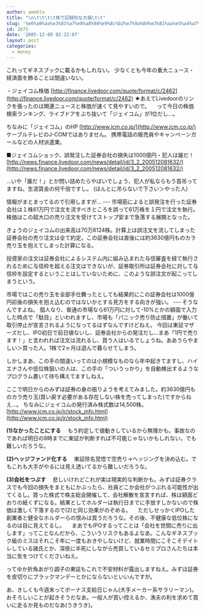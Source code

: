 ```yaml
---
author: ameblo
title: "\n\t\t\t\t株で記録的な大損\t\t"
slug: '%e6%a0%aa%e3%81%a7%e8%a8%98%e9%8c%b2%e7%9a%84%e3%81%aa%e5%a4%a7%e6%90%8d'
id: 2675
date: '2005-12-09 02:32:07'
layout: post
categories:
  - money
---
```


これってギネスブックに載るかもしれない。 少なくとも今年の重大ニュース・経済面を飾ることは間違いない。

・ジェイコム株価 [http://finance.livedoor.com/quote/format/c/2462](http://finance.livedoor.com/quote/format/c/2462) ★あえてLivedoorのリンクを張ったのは関連ニュースと株価が速くて見やすいので。 　って今日の株価検索ランキング、ライブドアをぶち抜いて「ジェイコム」が1位だし…。

ちなみに「ジェイコム」のHP [http://www.jcm.co.jp/](http://www.jcm.co.jp/) ケーブルテレビのJ-COMではありません。 携帯電話の販売員やキャンペーンガールなどの人材派遣業。

■ジェイコムショック、誤発注した証券会社の損失は1000億円・犯人は誰だ！ [http://news.finance.livedoor.com/news/detail/id/3_2_200512081632/](http://news.finance.livedoor.com/news/detail/id/3_2_200512081632/)

…いや「誰だ！」とか問い詰めたらやばいでしょう、犯人が私ならもう首吊ってますね。生涯賃金の何千倍ですし。 (ほんとに吊らないで下さい＞やった人)

情報がまとまってるので引用しますが… --- 市場筋によると誤発注を行った証券会社は１株61万円で注文を流すべきところを誤って61万株を１円で注文を執行。株価はこの超大口の売り注文を受けてストップ安まで急落する展開となった。

きょうのジェイコムの出来高は70万8124株。計算上は誤注文を流してしまった証券会社の売り注文は全て約定。この証券会社は直後には約3630億円ものカラ売り玉を抱えてしまった計算になる。

投資家の注文は証券会社によるシステム内に組み込まれた与信審査を経て執行されるために与信枠を超える注文はできないが、証券取引所は証券会社に対して与信枠を設定するということはしていないために、このような誤注文が起こってしまうという。

市場ではこの売り玉を全部手仕舞ったとしても結果的にこの証券会社は1000億円前後の損失を抱え込むのではないかとする見方をする向きが強い。 --- そうなんですよね。 個人なり、普通の市場なら61万円に対して-10%とかの額面で入力した時点で「駄目」といわれますし、市場も「パニック売り防止措置」が働いて取引停止が宣言されるようになってるはずなんですけどねえ。 今回は東証マザーズだし、IPO初日で前日値ないし、証券会社からの発注だし…まあ「1円で売ります！」と言われれば注文は流れるし、買う人はいるでしょうね。ああうらやましい＞買った人。1株で2ヶ月は遊んで暮らせてしまう。

しかしまあ、この手の間違いってのは小規模なものなら年中起きてますし、ハイエナさんや低位株狙いの人は、この手の「ついうっかり」を自動検出するようなプログラム書いて待ち構えてますしねえ。

ここで明日からのみずほ証券の身の振りようを考えてみました。約3630億円ものカラ売り玉(買い戻す必要がある存在しない株を売ってしまった)ですからねえ…。 ちなみにジェイコムの発行済み株式数は14,500株。 [http://www.jcm.co.jp/ir/stock_info.html](http://www.jcm.co.jp/ir/stock_info.html)

**(1)なかったことにする** 　もう約定して値動きしているから無理かも。事故なのであれば明日の9時までに東証が判断すれば不可能じゃないかもしれない。でも難しいだろうな。

**(2)ヘッジファンド化する** 　東証除名覚悟で空売り→ヘッジングを決め込む。でもこれも大手がやるには見え透いてるから難しいだろうな。

**(3)会社をつぶす** 　悲しいけれどこれが実は現実的な判断かも。みずほ証券クラスでも今回の損失をまともにかぶったら、社員どこか会社がつぶれる可能性が出てくるし。買った株式で株主総会開催して、会社解散を宣言すれば、株は額面どおりの紙くずになる。結果としてホルダーは執行日までに手放すしかないので株価は激しく下落するので(2)と同じ効果がのぞめる。 　ただしせっかくIPOした創業者と健全なホルダーらの恨みは買うだろうな。その後、不健康な低位株になるのは目に見えてるし。 　まあでもIPOするってことは「会社を世間に売りに出します」ってことなんだから、こういうリスクもあるよなあ。こんなギネスブック級のミスはそれこそ年に一度もおきやしないけど、就業時間にこそこそデイトレしている諸氏とか、深夜に半死にしながら売買しているセミプロさんたちは本当に気をつけてくださいねえ。

ってゆか折角あがり調子の東証もこれで不安材料が露出しますねえ。みずほ証券を皮切りにブラックマンデーとかにならないといいんですが。

あ、きしくも今週末ってボーナス支給日じゃん(大手メーカー系サラリーマン)。おそろしいことが起きそうだなあ。一般人が買い控えるか、漁夫の利を求めて買いに走るか見ものだなあ(うきうき)。